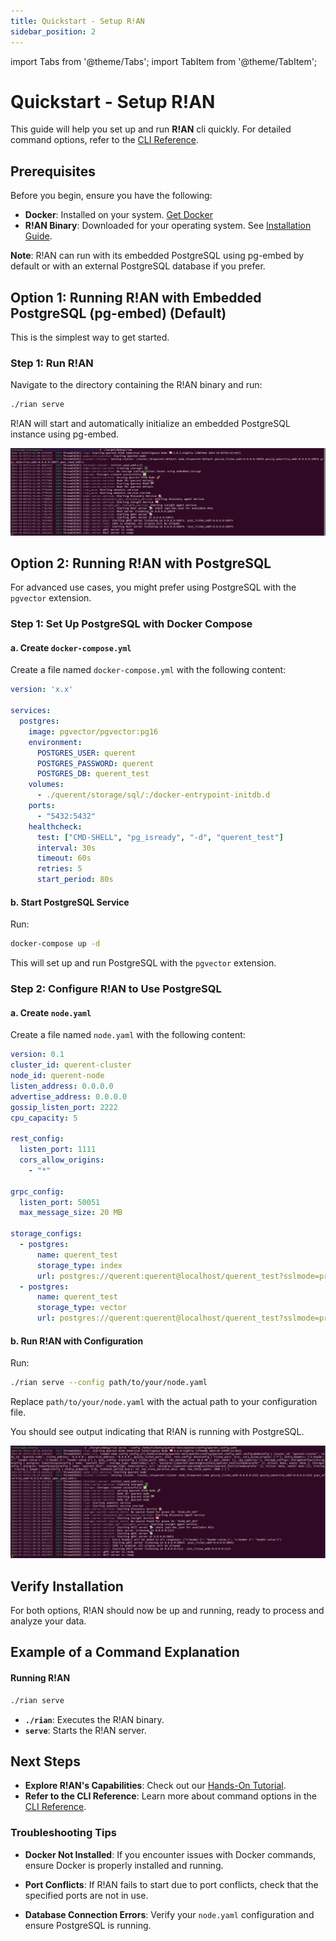 ```yaml
---
title: Quickstart - Setup R!AN
sidebar_position: 2
---
```


import Tabs from '@theme/Tabs';
import TabItem from '@theme/TabItem';


# Quickstart - Setup R!AN

This guide will help you set up and run **R!AN** cli quickly. For detailed command options, refer to the [CLI Reference](../../reference/cli.md).

## Prerequisites

Before you begin, ensure you have the following:

- **Docker**: Installed on your system. [Get Docker](https://docs.docker.com/get-docker/)
- **R!AN Binary**: Downloaded for your operating system. See [Installation Guide](../../get-started/installation.md).

**Note**: R!AN can run with its embedded PostgreSQL using pg-embed by default or with an external PostgreSQL database if you prefer.

## Option 1: Running R!AN with Embedded PostgreSQL (pg-embed) (Default)

This is the simplest way to get started.

### Step 1: Run R!AN

Navigate to the directory containing the R!AN binary and run:

```bash
./rian serve
```

R!AN will start and automatically initialize an embedded PostgreSQL instance using pg-embed.


![R!AN running with Embedded PostgreSQL](../../assets/get-started/rain_startup_pgembed.png)

## Option 2: Running R!AN with PostgreSQL

For advanced use cases, you might prefer using PostgreSQL with the `pgvector` extension.

### Step 1: Set Up PostgreSQL with Docker Compose

#### a. Create `docker-compose.yml`

Create a file named `docker-compose.yml` with the following content:

```yaml
version: 'x.x'

services:
  postgres:
    image: pgvector/pgvector:pg16
    environment:
      POSTGRES_USER: querent
      POSTGRES_PASSWORD: querent
      POSTGRES_DB: querent_test
    volumes:
      - ./querent/storage/sql/:/docker-entrypoint-initdb.d
    ports:
      - "5432:5432"
    healthcheck:
      test: ["CMD-SHELL", "pg_isready", "-d", "querent_test"]
      interval: 30s
      timeout: 60s
      retries: 5
      start_period: 80s
```

#### b. Start PostgreSQL Service

Run:

```bash
docker-compose up -d
```

This will set up and run PostgreSQL with the `pgvector` extension.

### Step 2: Configure R!AN to Use PostgreSQL

#### a. Create `node.yaml`

Create a file named `node.yaml` with the following content:

```yaml
version: 0.1
cluster_id: querent-cluster
node_id: querent-node
listen_address: 0.0.0.0
advertise_address: 0.0.0.0
gossip_listen_port: 2222
cpu_capacity: 5

rest_config:
  listen_port: 1111
  cors_allow_origins:
    - "*"

grpc_config:
  listen_port: 50051
  max_message_size: 20 MB

storage_configs:
  - postgres:
      name: querent_test
      storage_type: index
      url: postgres://querent:querent@localhost/querent_test?sslmode=prefer
  - postgres:
      name: querent_test
      storage_type: vector
      url: postgres://querent:querent@localhost/querent_test?sslmode=prefer
```

#### b. Run R!AN with Configuration

Run:

```bash
./rian serve --config path/to/your/node.yaml
```

Replace `path/to/your/node.yaml` with the actual path to your configuration file.

You should see output indicating that R!AN is running with PostgreSQL.

![R!AN running with PostgreSQL](../../assets/get-started/rian_with_pg.png)

## Verify Installation

For both options, R!AN should now be up and running, ready to process and analyze your data.

## Example of a Command Explanation

#### Running R!AN

```bash
./rian serve
```

- **`./rian`**: Executes the R!AN binary.
- **`serve`**: Starts the R!AN server.

## Next Steps

- **Explore R!AN's Capabilities**: Check out our [Hands-On Tutorial](../../get-started/agn_quickstart.md).
- **Refer to the CLI Reference**: Learn more about command options in the [CLI Reference](../../reference/cli.md).




### Troubleshooting Tips

- **Docker Not Installed**: If you encounter issues with Docker commands, ensure Docker is properly installed and running.

- **Port Conflicts**: If R!AN fails to start due to port conflicts, check that the specified ports are not in use.

- **Database Connection Errors**: Verify your `node.yaml` configuration and ensure PostgreSQL is running.



